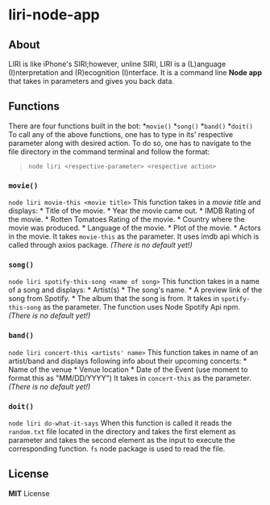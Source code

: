 # liri-node-app
## About

LIRI is like iPhone's SIRI;however, unline SIRI, LIRI is a (L)anguage (I)nterpretation and (R)ecognition (I)nterface. It is a command line **Node app** that takes in parameters and gives you back data.

## Functions

There are four functions built in the bot:
*`movie()`
*`song()`
*`band()`
*`doit()`
To call any of the above functions, one has to type in its' respective parameter along with desired action. To do so, one has to navigate to the file directory in the command terminal and follow the format:
> `node liri <respective-parameter> <respective action>`

### `movie()`
`node liri movie-this <movie title>`
This function takes in a *movie title* and displays:
       * Title of the movie.
       * Year the movie came out.
       * IMDB Rating of the movie.
       * Rotten Tomatoes Rating of the movie.
       * Country where the movie was produced.
       * Language of the movie.
       * Plot of the movie.
       * Actors in the movie.
It takes `movie-this` as the parameter. It uses imdb api which is called through axios package.
*(There is no default yet!)*

### `song()`
`node liri spotify-this-song <name of song>`
This function takes in a name of a song and displays:
     * Artist(s)
     * The song's name.
     * A preview link of the song from Spotify.
     * The album that the song is from.
It takes in `spotify-this-song` as the parameter. The function uses Node Spotify Api npm.
*(There is no default yet!)*

### `band()`
`node liri concert-this <artists' name>`
This function takes in name of an artist/band and displays following info about their upcoming concerts:
    * Name of the venue
     * Venue location
     * Date of the Event (use moment to format this as "MM/DD/YYYY")
It takes in `concert-this` as the parameter.
*(There is no default yet!)*

### `doit()`
`node liri do-what-it-says`
When this function is called it reads the `random.txt` file located in the directory and takes the first element as parameter and takes the second element as the input to execute the corresponding function. `fs` node package is used to read the file.


## License
**MIT** License